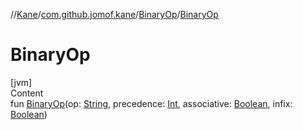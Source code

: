 //[Kane](../../index.md)/[com.github.jomof.kane](../index.md)/[BinaryOp](index.md)/[BinaryOp](-binary-op.md)



# BinaryOp  
[jvm]  
Content  
fun [BinaryOp](-binary-op.md)(op: [String](https://kotlinlang.org/api/latest/jvm/stdlib/kotlin/-string/index.html), precedence: [Int](https://kotlinlang.org/api/latest/jvm/stdlib/kotlin/-int/index.html), associative: [Boolean](https://kotlinlang.org/api/latest/jvm/stdlib/kotlin/-boolean/index.html), infix: [Boolean](https://kotlinlang.org/api/latest/jvm/stdlib/kotlin/-boolean/index.html))  



